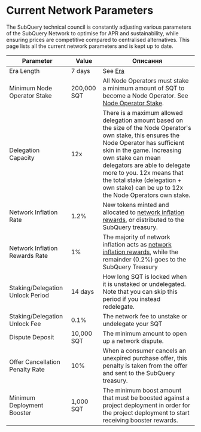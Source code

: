 # Current Network Parameters

The SubQuery technical council is constantly adjusting various parameters of the SubQuery Network to optimise for APR and sustainability, while ensuring prices are competitive compared to centralised alternatives. This page lists all the current network parameters and is kept up to date.

| Parameter                        | Value                | Описання                                                                                                                                                                                                                                                                                                                                                                                                              |
| -------------------------------- | -------------------- | --------------------------------------------------------------------------------------------------------------------------------------------------------------------------------------------------------------------------------------------------------------------------------------------------------------------------------------------------------------------------------------------------------------------- |
| Era Length                       | 7 days               | See [Era](./introduction/era.md)                                                                                                                                                                                                                                                                                                                                                                                      |
| Minimum Node Operator Stake      | 200,000 SQT          | All Node Operators must stake a minimum amount of SQT to become a Node Operator. See [Node Operator Stake](./node_operators/stake.md).                                                                                                                                                                                                                                                |
| Delegation Capacity              | 12x                  | There is a maximum allowed delegation amount based on the size of the Node Operator's own stake, this ensures the Node Operator has sufficient skin in the game. Increasing own stake can mean delegators are able to delegate more to you. 12x means that the total stake (delegation + own stake) can be up to 12x the Node Operators own stake. |
| Network Inflation Rate           | 1.2% | New tokens minted and allocated to [network inflation rewards](./introduction/reward-distribution.md#network-inflation-rewards), or distributed to the SubQuery treasury.                                                                                                                                                                                                                             |
| Network Inflation Rewards Rate   | 1%                   | The majority of network inflation acts as [network inflation rewards](./introduction/reward-distribution.md#network-inflation-rewards), while the remainder (0.2%) goes to the SubQuery Treasury                                                                                                                                                                                   |
| Staking/Delegation Unlock Period | 14 days              | How long SQT is locked when it is unstaked or undelegated. Note that you can skip this period if you instead redelegate.                                                                                                                                                                                                                                                              |
| Staking/Delegation Unlock Fee    | 0.1% | The network fee to unstake or undelegate your SQT                                                                                                                                                                                                                                                                                                                                                                     |
| Dispute Deposit                  | 10,000 SQT           | The minimum amount to open up a network dispute.                                                                                                                                                                                                                                                                                                                                                      |
| Offer Cancellation Penalty Rate  | 10%                  | When a consumer cancels an unexpired purchase offer, this penalty is taken from the offer and sent to the SubQuery treasury.                                                                                                                                                                                                                                                                          |
| Minimum Deployment Booster       | 1,000 SQT            | The minimum boost amount that must be boosted against a project deployment in order for the project deployment to start receiving booster rewards.                                                                                                                                                                                                                                                    |
